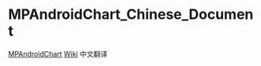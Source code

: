 # MPAndroidChart_Chinese_Document
[MPAndroidChart](https://github.com/PhilJay/MPAndroidChart) [Wiki](https://github.com/PhilJay/MPAndroidChart/wiki) 中文翻译

